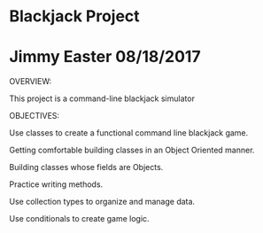 # Blackjack Project 

# Jimmy Easter 08/18/2017

OVERVIEW:

This project is a command-line blackjack simulator



OBJECTIVES:

Use classes to create a functional command line blackjack game.

Getting comfortable building classes in an Object Oriented manner.

Building classes whose fields are Objects.

Practice writing methods.

Use collection types to organize and manage data.

Use conditionals to create game logic.


